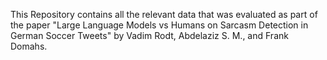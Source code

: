 This Repository contains all the relevant data that was evaluated as part of the paper "Large Language Models vs Humans on Sarcasm Detection in German Soccer Tweets" by Vadim Rodt, Abdelaziz S. M., and Frank Domahs.
